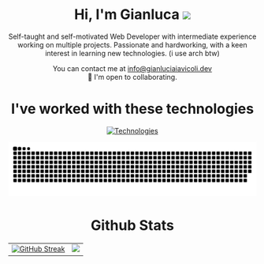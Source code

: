 <h1 align="center">
  Hi, I'm Gianluca
  <img src="https://media.giphy.com/media/hvRJCLFzcasrR4ia7z/giphy.gif" width="28">
</h1>

<p align="center">
Self-taught and self-motivated Web Developer with intermediate experience working on multiple projects. Passionate and hardworking, with a keen interest in learning new technologies. (i use arch btw)
</p>

<p align="center">
  You can contact me at <a href="mailto:info@gianlucaiaiavicoli.dev">info@gianluciaiavicoli.dev</a><br>
  🤝 I'm open to collaborating.
</p>

<h1 align="center">I've worked with these technologies</h1>
<p align="center">
  <a href="https://skills-icons.vercel.app">
    <img src="https://skills-icons.vercel.app/api/icons?theme=dark&i=nuxt,vue,pinia,js,ts,vite,vitest,css,tailwind,prisma,postgres,mysql,mongodb,sqlite,nodejs,prisma,py,django,git,github,githubactions,bash,linux,arch,vim,neovim,lua,aws,gcp,docker,nginx,vercel,cloudflare,npm,pnpm" alt="Technologies">
  </a>
</p>

![Snake animation](https://raw.githubusercontent.com/kalix127/kalix127/output/github-contribution-grid-snake-dark.svg)

<h1 align="center">Github Stats</h1>
<table align="center" style="border: none">
  <tr style="border: none;">
    <td>
      <a href="https://git.io/streak-stats">
        <img
          src="https://github-readme-streak-stats-two-amber.vercel.app?user=kalix127&theme=dark&hide_border=true&stroke=2DBA4E&ring=2DBA4E&fire=2DBA4E&currStreakLabel=2DBA4E"
          alt="GitHub Streak"
        />
      </a>
    </td>
    <td>
      <img
        src="https://github-readme-stats-kalix127.vercel.app/api?username=kalix127&theme=dark&hide_border=true&show_icons=true&hide_rank=true&number_format=true&hide=commits&show=prs_merged"
      />
    </td>
  </tr>
</table>
